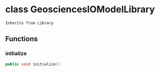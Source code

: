 # class GeosciencesIOModelLibrary


```cpp
Inherits from Library
```



## Functions

### initialize

```cpp
public void initialize()
```





